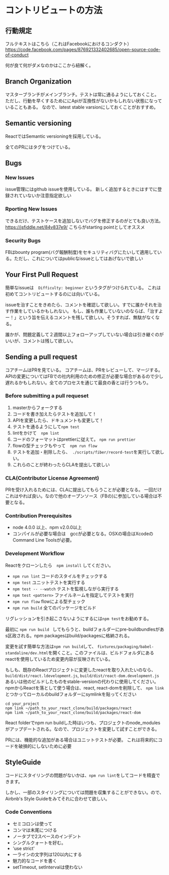 # コントリビュートの方法

## 行動規定
フルテキストはこちら（これはFacebookにおけるコンダクト）
https://code.facebook.com/pages/876921332402685/open-source-code-of-conduct

何が良て何がダメなのかはここから紐解く。

## Branch Organization
マスターブランチがメインブランチ。テストは常に通るようにしておくこと。
ただし、行動を早くするためににApiが互換性がないかもしれない状態になっていることもある。
なので、latest stable varsionにしておくことがおすすめ。

## Semantic versioning

ReactではSemantic versioningを採用している。

全てのPRにはタグをつけている。


## Bugs
### New Issues
issue管理にはgithub issueを使用している。
新しく追加するときにはすでに登録されていないか注意指定欲しい

### Rporting New Issues
できるだけ、テストケースを追加しないでバグを修正するのがとても良い方法。
https://jsfiddle.net/84v837e9/
こちらがstarting pointとしてオススメ

### Security Bugs
FBはbounty program(バグ報酬制度)をセキュリティバグにたいして適用している。ただし、これについてはpublicなissueとしてはあげないで欲しい



## Your First Pull Request

簡単なissueは　`Difficulty: beginner` というタグがつけられている。
これは初めてコントリビュートするのには向いている。

issueを治すことをきめたら、コメントを確認して欲しい。すでに誰かそれを治す作業をしているかもしれない。
もし、誰も作業していないのならば、「治すよー！」という旨を伝えるコメントを残して欲しい。そうすれば、無駄がなくなる。

誰かが、問題定義して２週間以上フォローアップしていない場合は引き継ぐのがいいが、コメントは残して欲しい。

## Sending a pull request
コアチームはPRを見ている。
コアチームは、PRをレビューして、マージする。APIの変更についてはFBでの社内利用のための修正が必要な場合があるので少し遅れるかもしれない。全てのプロセスを通じて最良の香とは行うつもり。

### Before submitting a pull requeset

1. masterからフォークする
2. コードを書き加えたらテストを追加して！
3. APIを変更したら、ドキュメントも変更して！
4. テストを通るようにして`npm test`
5. lintをかけて　`npm lint`
6. コードのフォーマットはprettierに従えて。 `npm run prettier`
7. flowの型チェックもやって　`npm run flow `
8. テストを追加・削除したら、　`./scripts/fiber/record-test`を実行して欲しい。
9. これらのことが終わったらCLAを提出して欲しい

### CLA(Contributor License Agreement)

PRを受け入れるためには、CLAに提出してもらうことが必要となる。
一回だけこれはやれば良い。なので他のオープンソース（FBの)に参加している場合は不要となる。

### Contribution Prerequisites

- node 4.0.0 以上、npm v2.0.0以上
- コンパイルが必要な場合は　gccが必要となる。OSXの場合はXcodeのCommand Line Toolsが必要。

### Development Workflow

Reactをクローンしたら　`npm install` してください。

- `npm run lint` コードのスタイルをチェックする
- `npm test` ユニットテストを実行する
- `npm test -- --watch` テストを監視しながら実行する
- `npm test <pattern>` ファイルネームを指定してテストを実行
- `npm run flow` flowによる型チェック
- `npm run build` 全てのパッケージをビルド

リグレッションを引き起こさないようにするには`npm test`をお勧めする。

最初に `npm run build ` してもらうと、buildフォルダーにpre-buildbundlesがあs区政される。npm packagesはbuild/packagesに格納される。

変更を試す簡単な方法は`npm run build`して、 `fixtures/packaging/babel-standaline/dev.html`を開くこと。このファイルは、ビルドフォルダにあるreactを使用しているため変更内容が反映されている。

もしも、既存のReactプロジェクトに変更したreactを取り入れたいのなら、 `build/dist/react.ldevelopment.js`, `build/dist/react-dom.development.js` あるいは他のビルドしたものをstable-versionの代わりに使用してください。
npmからReactを落として使う場合は、react, react-domを削除して、 `npm link`とつかってローカルのbuildフォルダーにsymlinkを貼ってください

```
cd your_project
npm link ~/path_to_your_react_clone/build/packages/react
npm link ~/path_to_your_react_clone/build/packages/react-dom
```

React folderでnpm run buildした時はいつも、プロジェクトのnode_modulesがアップデートされる。なので、プロジェクトを変更して試すことができる。

PRには、機能的な追加がある場合はユニットテストが必要。
これは将来的にコードを破損的にしないために必要

## StyleGuide

コードにスタイリングの問題がないかは、`npm run lint`をしてコードを精査できます。

しかし、一部のスタイリングについては問題を収集することができない。ので、Airbnb's Style Guideをみてそれに合わせて欲しい。

### Code Conventions

- セミコロンは使って
- コンマは末尾につける
- ノータブで2スペースのインデント
- シングルクォートを好む。
- 'use strict'
- 一ラインの文字列は120以内にする
- 魅力的なコードを書く
- setTimeout, setIntervalは使わない



